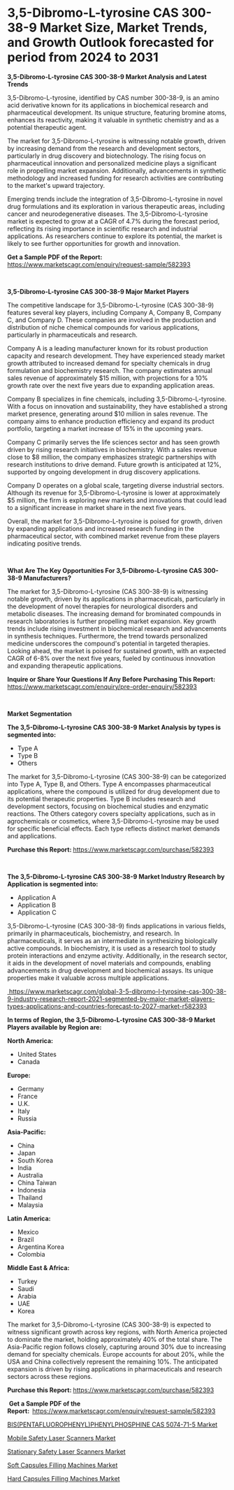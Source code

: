 <p><h1>3,5-Dibromo-L-tyrosine CAS 300-38-9 Market Size, Market Trends, and Growth Outlook forecasted for period from 2024 to 2031</h1></p><p><strong>3,5-Dibromo-L-tyrosine CAS 300-38-9 Market Analysis and Latest Trends</strong></p>
<p><p>3,5-Dibromo-L-tyrosine, identified by CAS number 300-38-9, is an amino acid derivative known for its applications in biochemical research and pharmaceutical development. Its unique structure, featuring bromine atoms, enhances its reactivity, making it valuable in synthetic chemistry and as a potential therapeutic agent.</p><p>The market for 3,5-Dibromo-L-tyrosine is witnessing notable growth, driven by increasing demand from the research and development sectors, particularly in drug discovery and biotechnology. The rising focus on pharmaceutical innovation and personalized medicine plays a significant role in propelling market expansion. Additionally, advancements in synthetic methodology and increased funding for research activities are contributing to the market's upward trajectory.</p><p>Emerging trends include the integration of 3,5-Dibromo-L-tyrosine in novel drug formulations and its exploration in various therapeutic areas, including cancer and neurodegenerative diseases. The 3,5-Dibromo-L-tyrosine market is expected to grow at a CAGR of 4.7% during the forecast period, reflecting its rising importance in scientific research and industrial applications. As researchers continue to explore its potential, the market is likely to see further opportunities for growth and innovation.</p></p>
<p><strong>Get a Sample PDF of the Report:&nbsp;</strong> <a href="https://www.marketscagr.com/enquiry/request-sample/582393?utm_campaign=1884&utm_medium=2&utm_source=Github&utm_content=ia&utm_term=08122024&utm_id=35-dibromo-l-tyrosine-cas-300-38-9">https://www.marketscagr.com/enquiry/request-sample/582393</a></p>
<p>&nbsp;</p>
<p><strong>3,5-Dibromo-L-tyrosine CAS 300-38-9 Major Market Players</strong></p>
<p><p>The competitive landscape for 3,5-Dibromo-L-tyrosine (CAS 300-38-9) features several key players, including Company A, Company B, Company C, and Company D. These companies are involved in the production and distribution of niche chemical compounds for various applications, particularly in pharmaceuticals and research.</p><p>Company A is a leading manufacturer known for its robust production capacity and research development. They have experienced steady market growth attributed to increased demand for specialty chemicals in drug formulation and biochemistry research. The company estimates annual sales revenue of approximately $15 million, with projections for a 10% growth rate over the next five years due to expanding application areas.</p><p>Company B specializes in fine chemicals, including 3,5-Dibromo-L-tyrosine. With a focus on innovation and sustainability, they have established a strong market presence, generating around $10 million in sales revenue. The company aims to enhance production efficiency and expand its product portfolio, targeting a market increase of 15% in the upcoming years.</p><p>Company C primarily serves the life sciences sector and has seen growth driven by rising research initiatives in biochemistry. With a sales revenue close to $8 million, the company emphasizes strategic partnerships with research institutions to drive demand. Future growth is anticipated at 12%, supported by ongoing development in drug discovery applications.</p><p>Company D operates on a global scale, targeting diverse industrial sectors. Although its revenue for 3,5-Dibromo-L-tyrosine is lower at approximately $5 million, the firm is exploring new markets and innovations that could lead to a significant increase in market share in the next five years.</p><p>Overall, the market for 3,5-Dibromo-L-tyrosine is poised for growth, driven by expanding applications and increased research funding in the pharmaceutical sector, with combined market revenue from these players indicating positive trends.</p></p>
<p>&nbsp;</p>
<p><strong>What Are The Key Opportunities For 3,5-Dibromo-L-tyrosine CAS 300-38-9 Manufacturers?</strong></p>
<p><p>The market for 3,5-Dibromo-L-tyrosine (CAS 300-38-9) is witnessing notable growth, driven by its applications in pharmaceuticals, particularly in the development of novel therapies for neurological disorders and metabolic diseases. The increasing demand for brominated compounds in research laboratories is further propelling market expansion. Key growth trends include rising investment in biochemical research and advancements in synthesis techniques. Furthermore, the trend towards personalized medicine underscores the compound's potential in targeted therapies. Looking ahead, the market is poised for sustained growth, with an expected CAGR of 6-8% over the next five years, fueled by continuous innovation and expanding therapeutic applications.</p></p>
<p><strong>Inquire or Share Your Questions If Any Before Purchasing This Report:</strong> <a href="https://www.marketscagr.com/enquiry/pre-order-enquiry/582393?utm_campaign=1884&utm_medium=2&utm_source=Github&utm_content=ia&utm_term=08122024&utm_id=35-dibromo-l-tyrosine-cas-300-38-9">https://www.marketscagr.com/enquiry/pre-order-enquiry/582393</a></p>
<p>&nbsp;</p>
<p><strong>Market Segmentation</strong></p>
<p><strong>The 3,5-Dibromo-L-tyrosine CAS 300-38-9 Market Analysis by types is segmented into:</strong></p>
<p><ul><li>Type A</li><li>Type B</li><li>Others</li></ul></p>
<p><p>The market for 3,5-Dibromo-L-tyrosine (CAS 300-38-9) can be categorized into Type A, Type B, and Others. Type A encompasses pharmaceutical applications, where the compound is utilized for drug development due to its potential therapeutic properties. Type B includes research and development sectors, focusing on biochemical studies and enzymatic reactions. The Others category covers specialty applications, such as in agrochemicals or cosmetics, where 3,5-Dibromo-L-tyrosine may be used for specific beneficial effects. Each type reflects distinct market demands and applications.</p></p>
<p><strong>Purchase this Report:&nbsp;</strong><a href="https://www.marketscagr.com/purchase/582393?utm_campaign=1884&utm_medium=2&utm_source=Github&utm_content=ia&utm_term=08122024&utm_id=35-dibromo-l-tyrosine-cas-300-38-9">https://www.marketscagr.com/purchase/582393</a></p>
<p>&nbsp;</p>
<p><strong>The 3,5-Dibromo-L-tyrosine CAS 300-38-9 Market Industry Research by Application is segmented into:</strong></p>
<p><ul><li>Application A</li><li>Application B</li><li>Application C</li></ul></p>
<p><p>3,5-Dibromo-L-tyrosine (CAS 300-38-9) finds applications in various fields, primarily in pharmaceuticals, biochemistry, and research. In pharmaceuticals, it serves as an intermediate in synthesizing biologically active compounds. In biochemistry, it is used as a research tool to study protein interactions and enzyme activity. Additionally, in the research sector, it aids in the development of novel materials and compounds, enabling advancements in drug development and biochemical assays. Its unique properties make it valuable across multiple applications.</p></p>
<p><a href="https://www.marketscagr.com/global-3-5-dibromo-l-tyrosine-cas-300-38-9-industry-research-report-2021-segmented-by-major-market-players-types-applications-and-countries-forecast-to-2027-market-r582393?utm_campaign=1884&utm_medium=2&utm_source=Github&utm_content=ia&utm_term=08122024&utm_id=35-dibromo-l-tyrosine-cas-300-38-9">&nbsp;https://www.marketscagr.com/global-3-5-dibromo-l-tyrosine-cas-300-38-9-industry-research-report-2021-segmented-by-major-market-players-types-applications-and-countries-forecast-to-2027-market-r582393</a></p>
<p><strong>In terms of Region, the 3,5-Dibromo-L-tyrosine CAS 300-38-9 Market Players available by Region are:</strong></p>
<p>
    <p> <strong> North America: </strong>
        <ul>
            <li>United States</li>
            <li>Canada</li>
        </ul>
        </p> 
    <p> <strong> Europe: </strong>
        <ul>
            <li>Germany</li>
            <li>France</li>
            <li>U.K.</li>
            <li>Italy</li>
            <li>Russia</li>
        </ul>
        </p> 
    <p> <strong> Asia-Pacific: </strong>
        <ul>
            <li>China</li>
            <li>Japan</li>
            <li>South Korea</li>
            <li>India</li>
            <li>Australia</li>
            <li>China Taiwan</li>
            <li>Indonesia</li>
            <li>Thailand</li>
            <li>Malaysia</li>
        </ul>
        </p> 
    <p> <strong> Latin America: </strong>
        <ul>
            <li>Mexico</li>
            <li>Brazil</li>
            <li>Argentina Korea</li>
            <li>Colombia</li>
        </ul>
        </p> 
    <p> <strong> Middle East & Africa: </strong>
        <ul>
            <li>Turkey</li>
            <li>Saudi</li>
            <li>Arabia</li>
            <li>UAE</li>
            <li>Korea</li>
        </ul>
    </p>
    </p>
<p><p>The market for 3,5-Dibromo-L-tyrosine (CAS 300-38-9) is expected to witness significant growth across key regions, with North America projected to dominate the market, holding approximately 40% of the total share. The Asia-Pacific region follows closely, capturing around 30% due to increasing demand for specialty chemicals. Europe accounts for about 20%, while the USA and China collectively represent the remaining 10%. The anticipated expansion is driven by rising applications in pharmaceuticals and research sectors across these regions.</p></p>
<p><strong>Purchase this Report: </strong><a href="https://www.marketscagr.com/purchase/582393?utm_campaign=1884&utm_medium=2&utm_source=Github&utm_content=ia&utm_term=08122024&utm_id=35-dibromo-l-tyrosine-cas-300-38-9">https://www.marketscagr.com/purchase/582393</a></p>
<p>&nbsp;<strong>Get a Sample PDF of the Report:&nbsp;&nbsp;</strong><a href="https://www.marketscagr.com/enquiry/request-sample/582393?utm_campaign=1884&utm_medium=2&utm_source=Github&utm_content=ia&utm_term=08122024&utm_id=35-dibromo-l-tyrosine-cas-300-38-9">https://www.marketscagr.com/enquiry/request-sample/582393</a></p>
<p><strong></strong></p>
<p><p><a href="https://github.com/tamvrosiya/Market-Research-Report-List-6/blob/main/bispentafluorophenylphenylphosphine-cas-5074-71-5-market.md?utm_campaign=1884&utm_medium=2&utm_source=Github&utm_content=ia&utm_term=08122024&utm_id=35-dibromo-l-tyrosine-cas-300-38-9">BIS(PENTAFLUOROPHENYL)PHENYLPHOSPHINE CAS 5074-71-5 Market</a></p><p><a href="https://www.linkedin.com/pulse/mobile-safety-laser-scanners-market-study-growth-opportunities-maefc?utm_campaign=1884&utm_medium=2&utm_source=Github&utm_content=ia&utm_term=08122024&utm_id=35-dibromo-l-tyrosine-cas-300-38-9">Mobile Safety Laser Scanners Market</a></p><p><a href="https://www.linkedin.com/pulse/decoding-stationary-safety-laser-scanners-market-dynamics-strategic-c3t8c?utm_campaign=1884&utm_medium=2&utm_source=Github&utm_content=ia&utm_term=08122024&utm_id=35-dibromo-l-tyrosine-cas-300-38-9">Stationary Safety Laser Scanners Market</a></p><p><a href="https://www.linkedin.com/pulse/soft-capsules-filling-machines-market-growth-projections-51-gyfbc?utm_campaign=1884&utm_medium=2&utm_source=Github&utm_content=ia&utm_term=08122024&utm_id=35-dibromo-l-tyrosine-cas-300-38-9">Soft Capsules Filling Machines Market</a></p><p><a href="https://www.linkedin.com/pulse/global-hard-capsules-filling-machines-market-analysis-from-2024-opwsc?utm_campaign=1884&utm_medium=2&utm_source=Github&utm_content=ia&utm_term=08122024&utm_id=35-dibromo-l-tyrosine-cas-300-38-9">Hard Capsules Filling Machines Market</a></p></p>